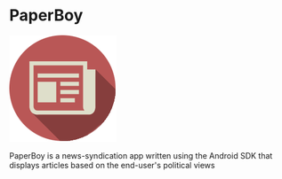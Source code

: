 # PaperBoy
![alt tag](https://github.com/davidjura/PaperBoy/blob/master/app/src/main/res/mipmap-xxxhdpi/ic_launcher.png?raw=true)



PaperBoy is a news-syndication app written using the Android SDK that displays articles based on the end-user's political views
